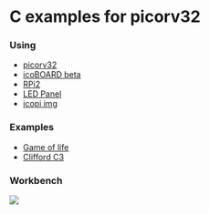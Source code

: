 # C examples for picorv32

### Using

 * [picorv32](https://github.com/cliffordwolf/picorv32)
 * [icoBOARD beta](http://icoboard.org/icoboard-beta.html)
 * [RPi2](https://www.raspberrypi.org/products/raspberry-pi-2-model-b)
 * [LED Panel](http://bikerglen.com/projects/lighting/led-panel-1up/#The_LED_Panel)
 * [icopi img](https://mega.nz/#!U9cFBLLL!76Cuk1Tsltauhz_BKtxUNvf7VXbXZZ260sgM2DNnB5s)

### Examples

 * [Game of life](app_game_of_life/)
 * [Clifford C3](http://svn.clifford.at/handicraft/2015/c3demo/)

### Workbench

![][workbench]

[workbench]: images/workbench.jpg
